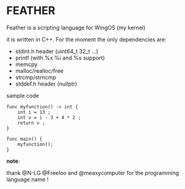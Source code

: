 # FEATHER
Feather is a scripting language for WingOS (my kernel)

it is written in C++. For the moment the only dependencies are: 

 - stdint.h header (uint64_t 32_t ...)
 - printf (with %x %i and %s support)
 - memcpy
 - malloc/realloc/free
 - strcmp/strncmp
 - stddef.h header (nullptr)

sample code 
```feather
func myfunction() -> int {
    int i = 13 ;
    int v = i - 3 + 4 * 2 ;
    return v ;
}

func main() {
    myfunction();
}
```

**note**: 

thank @N-LG @Freeloo and @meaxycomputer for the programming language name !
